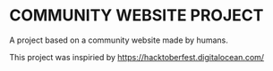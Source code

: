 # COMMUNITY WEBSITE PROJECT


A project based on a community website made by humans.


This project was inspiried by https://hacktoberfest.digitalocean.com/
